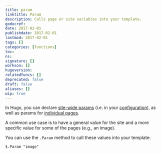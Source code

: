 ```yaml
---
title: param
linktitle: Param
description: Calls page or site variables into your template.
godocref:
date: 2017-02-01
publishdate: 2017-02-01
lastmod: 2017-02-01
tags: []
categories: [functions]
toc:
ns:
signature: []
workson: []
hugoversion:
relatedfuncs: []
deprecated: false
draft: false
aliases: []
wip: true
---
```


In Hugo, you can declare [site-wide params][sitevars] (i.e. in your [configuration][]), as well as params for [individual pages][pagevars].

A common use case is to have a general value for the site and a more specific value for some of the pages (e.g., an image).

You can use the `.Param` method to call these values into your template:

```
$.Param "image"
```

[configuration]: /getting-started/configuration/
[pagevars]: /variables/page/
[sitevars]: /variables/site/